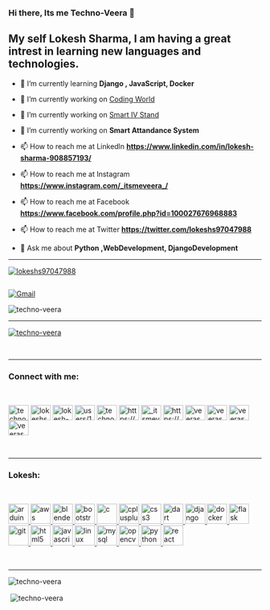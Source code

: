  ### Hi there, Its me Techno-Veera 👋
## My self Lokesh Sharma, I am having a great intrest in learning new languages and technologies.

- 🌱 I’m currently learning **Django , JavaScript, Docker**

- 🔭 I’m currently working on [Coding World](https://www.youtube.com/watch?v=0GMfSpxbGsI)

- 🔭 I’m currently working on [Smart IV Stand](https://www.youtube.com/watch?v=gFwlKxv19OY)

- 🔭 I’m currently working on **Smart Attandance System**

- 📫 How to reach me at Linkedln **https://www.linkedin.com/in/lokesh-sharma-908857193/**

- 📫 How to reach me at Instagram **https://www.instagram.com/_itsmeveera_/**

- 📫 How to reach me at Facebook **https://www.facebook.com/profile.php?id=100027676968883**

- 📫 How to reach me at Twitter **https://twitter.com/lokeshs97047988**

- 💬 Ask me about **Python ,WebDevelopment, DjangoDevelopment**


<hr>

<p align="left"> <a href="https://twitter.com/lokeshs97047988" target="blank"><img src="https://img.shields.io/twitter/follow/lokeshs97047988?logo=twitter&style=for-the-badge" alt="lokeshs97047988" /></a></p>

<a href="https://www.linkedin.com/in/lokesh-sharma-908857193/" rel="nofollow"><img src="https://camo.githubusercontent.com/c7ea36318db9f297c4fe4f353b5fb926fe10e7ce/68747470733a2f2f696d672e736869656c64732e696f2f62616467652f2e2d4c696e6b6564496e2d426c75653f7374796c653d666f722d7468652d6261646765266c6f676f3d6c696e6b6564696e" alt="" data-canonical-src="https://img.shields.io/badge/.-LinkedIn-Blue?style=for-the-badge&amp;logo=linkedin" style="max-width:100%;"></a>

<a href="mailto:veerasharma0000@gmail.com"><img src="https://camo.githubusercontent.com/45a7a0ea0c84f06baac2e01650a3905d6ac7627e/68747470733a2f2f696d672e736869656c64732e696f2f62616467652f2e2d476d61696c2d5265643f7374796c653d666f722d7468652d6261646765266c6f676f3d676d61696c" alt="Gmail" data-canonical-src="https://img.shields.io/badge/.-Gmail-Red?style=for-the-badge&amp;logo=gmail" style="max-width:100%;"></a>

<p align="left"> <img src="https://komarev.com/ghpvc/?username=techno-veera&label=Profile%20views&color=0e75a6&style=flat" alt="techno-veera" /> </p>

<hr>

<p align="left"> <a href="https://github.com/ryo-ma/github-profile-trophy"><img src="https://github-profile-trophy.vercel.app/?username=techno-veera" alt="techno-veera" /></a> </p>

<br><hr>
<h3 align="left">Connect with me:</h3><br>
<p align="left">
<a href="https://codepen.io/techno-veera" target="blank"><img align="center" src="https://cdn.jsdelivr.net/npm/simple-icons@3.0.1/icons/codepen.svg" alt="techno-veera" height="30" width="40" /></a>
<a href="https://twitter.com/lokeshs97047988" target="blank"><img align="center" src="https://cdn.jsdelivr.net/npm/simple-icons@3.0.1/icons/twitter.svg" alt="lokeshs97047988" height="30" width="40" /></a>
<a href="https://linkedin.com/in/lokesh-sharma-908857193" target="blank"><img align="center" src="https://cdn.jsdelivr.net/npm/simple-icons@3.0.1/icons/linkedin.svg" alt="lokesh-sharma-908857193" height="30" width="40" /></a>
<a href="https://stackoverflow.com/users/users/13234656/techno-veera" target="blank"><img align="center" src="https://cdn.jsdelivr.net/npm/simple-icons@3.0.1/icons/stackoverflow.svg" alt="users/13234656/techno-veera" height="30" width="40" /></a>
<a href="https://kaggle.com/technoveera" target="blank"><img align="center" src="https://cdn.jsdelivr.net/npm/simple-icons@3.0.1/icons/kaggle.svg" alt="technoveera" height="30" width="40" /></a>
<a href="https://fb.com/https://www.facebook.com/profile.php?id=100027676968883" target="blank"><img align="center" src="https://cdn.jsdelivr.net/npm/simple-icons@3.0.1/icons/facebook.svg" alt="https://www.facebook.com/profile.php?id=100027676968883" height="30" width="40" /></a>
<a href="https://instagram.com/_itsmeveera_" target="blank"><img align="center" src="https://cdn.jsdelivr.net/npm/simple-icons@3.0.1/icons/instagram.svg" alt="_itsmeveera_" height="30" width="40" /></a>
<a href="https://www.youtube.com/c/https://www.youtube.com/channel/ucu9wiu-bwj3gtond2vgb9rw/featured?view_as=subscriber" target="blank"><img align="center" src="https://cdn.jsdelivr.net/npm/simple-icons@3.0.1/icons/youtube.svg" alt="https://www.youtube.com/channel/ucu9wiu-bwj3gtond2vgb9rw/featured?view_as=subscriber" height="30" width="40" /></a>
<a href="https://www.codechef.com/users/veeras" target="blank"><img align="center" src="https://cdn.jsdelivr.net/npm/simple-icons@3.1.0/icons/codechef.svg" alt="veeras" height="30" width="40" /></a>
<a href="https://www.hackerrank.com/veerasharma0000" target="blank"><img align="center" src="https://cdn.jsdelivr.net/npm/simple-icons@3.0.1/icons/hackerrank.svg" alt="veerasharma0000" height="30" width="40" /></a>
<a href="https://www.leetcode.com/veerasharma0000" target="blank"><img align="center" src="https://cdn.jsdelivr.net/npm/simple-icons@3.0.1/icons/leetcode.svg" alt="veerasharma0000" height="30" width="40" /></a>
<a href="https://www.topcoder.com/members/veerasharma0000" target="blank"><img align="center" src="https://cdn.jsdelivr.net/npm/simple-icons@3.0.1/icons/topcoder.svg" alt="veerasharma0000" height="30" width="40" /></a>
</p>

<br><hr>
<h3 align="left">Lokesh:</h3><br>
<p align="left"> <a href="https://www.arduino.cc/" target="_blank"> <img src="https://cdn.worldvectorlogo.com/logos/arduino-1.svg" alt="arduino" width="40" height="40"/> </a> <a href="https://aws.amazon.com" target="_blank"> <img src="https://devicons.github.io/devicon/devicon.git/icons/amazonwebservices/amazonwebservices-original-wordmark.svg" alt="aws" width="40" height="40"/> </a> <a href="https://www.blender.org/" target="_blank"> <img src="https://download.blender.org/branding/community/blender_community_badge_white.svg" alt="blender" width="40" height="40"/> </a> <a href="https://getbootstrap.com" target="_blank"> <img src="https://devicons.github.io/devicon/devicon.git/icons/bootstrap/bootstrap-plain.svg" alt="bootstrap" width="40" height="40"/> </a> <a href="https://www.cprogramming.com/" target="_blank"> <img src="https://devicons.github.io/devicon/devicon.git/icons/c/c-original.svg" alt="c" width="40" height="40"/> </a> <a href="https://www.w3schools.com/cpp/" target="_blank"> <img src="https://devicons.github.io/devicon/devicon.git/icons/cplusplus/cplusplus-original.svg" alt="cplusplus" width="40" height="40"/> </a> <a href="https://www.w3schools.com/css/" target="_blank"> <img src="https://devicons.github.io/devicon/devicon.git/icons/css3/css3-original-wordmark.svg" alt="css3" width="40" height="40"/> </a> <a href="https://dart.dev" target="_blank"> <img src="https://www.vectorlogo.zone/logos/dartlang/dartlang-icon.svg" alt="dart" width="40" height="40"/> </a> <a href="https://www.djangoproject.com/" target="_blank"> <img src="https://devicons.github.io/devicon/devicon.git/icons/django/django-original.svg" alt="django" width="40" height="40"/> </a> <a href="https://www.docker.com/" target="_blank"> <img src="https://devicons.github.io/devicon/devicon.git/icons/docker/docker-original-wordmark.svg" alt="docker" width="40" height="40"/> </a> <a href="https://flask.palletsprojects.com/" target="_blank"> <img src="https://www.vectorlogo.zone/logos/pocoo_flask/pocoo_flask-icon.svg" alt="flask" width="40" height="40"/> </a> <a href="https://git-scm.com/" target="_blank"> <img src="https://www.vectorlogo.zone/logos/git-scm/git-scm-icon.svg" alt="git" width="40" height="40"/> </a> <a href="https://www.w3.org/html/" target="_blank"> <img src="https://devicons.github.io/devicon/devicon.git/icons/html5/html5-original-wordmark.svg" alt="html5" width="40" height="40"/> </a> <a href="https://developer.mozilla.org/en-US/docs/Web/JavaScript" target="_blank"> <img src="https://devicons.github.io/devicon/devicon.git/icons/javascript/javascript-original.svg" alt="javascript" width="40" height="40"/> </a> <a href="https://www.linux.org/" target="_blank"> <img src="https://devicons.github.io/devicon/devicon.git/icons/linux/linux-original.svg" alt="linux" width="40" height="40"/> </a> <a href="https://www.mysql.com/" target="_blank"> <img src="https://devicons.github.io/devicon/devicon.git/icons/mysql/mysql-original-wordmark.svg" alt="mysql" width="40" height="40"/> </a> <a href="https://opencv.org/" target="_blank"> <img src="https://www.vectorlogo.zone/logos/opencv/opencv-icon.svg" alt="opencv" width="40" height="40"/> </a> <a href="https://www.python.org" target="_blank"> <img src="https://devicons.github.io/devicon/devicon.git/icons/python/python-original.svg" alt="python" width="40" height="40"/> </a> <a href="https://reactjs.org/" target="_blank"> <img src="https://devicons.github.io/devicon/devicon.git/icons/react/react-original-wordmark.svg" alt="react" width="40" height="40"/> </a> </p>
<br><hr>
<p><img align="left" src="https://github-readme-stats.vercel.app/api/top-langs?username=techno-veera&show_icons=true&locale=en&layout=compact" alt="techno-veera" /></p><br>

<p>&nbsp;<img align="center" src="https://github-readme-stats.vercel.app/api?username=techno-veera&show_icons=true&locale=en" alt="techno-veera" /></p>

